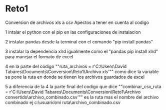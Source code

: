 # Reto1
Conversion de archivos xls a csv
Apectos a tener en cuenta al codigo

1 intalar el python con el pip en las configuraciones de instalacion

2 instalar pandas desde la terminal con el comando "pip install pandas"

3 instalar la dependencia xlrd igualmente como el "pandas pip install xlrd" para manejar el formato de excel

4 en la parte del codigo ""ruta_archivos = r'C:\Users\David Tabares\Documents\Conversion\Reto1\Archivo xls'"" como dice la variable se  pone la ruta en donde se tienen los archivos guardados de excel

5 a diferencia de la 4 la parte final del codigo que dice ""combinar_csv_ruta = r'C:\Users\David Tabares\Documents\Conversion\Reto1\Archivo convertido\archivo_combinado.csv'""
es la ruta mas el nombre del archivo combinado ej c:\usuario\mi ruta\archivo_combinado.csv